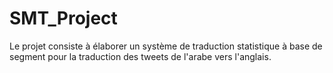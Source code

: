 # SMT_Project

Le projet consiste à élaborer un système de traduction statistique à base de segment pour la traduction des tweets de l'arabe vers l'anglais.

